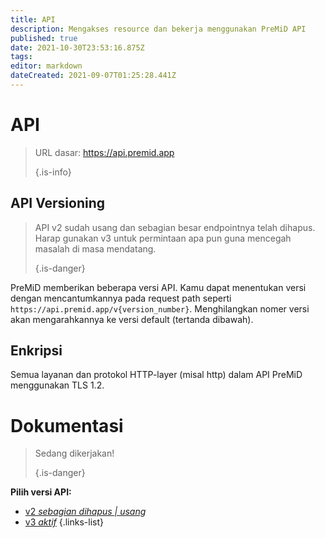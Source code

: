 ```yaml
---
title: API
description: Mengakses resource dan bekerja menggunakan PreMiD API
published: true
date: 2021-10-30T23:53:16.875Z
tags:
editor: markdown
dateCreated: 2021-09-07T01:25:28.441Z
---
```


# API

> URL dasar: https://api.premid.app 
> 
> {.is-info}

## API Versioning
> API v2 sudah usang dan sebagian besar endpointnya telah dihapus. Harap gunakan v3 untuk permintaan apa pun guna mencegah masalah di masa mendatang. 
> 
> {.is-danger}

PreMiD memberikan beberapa versi API. Kamu dapat menentukan versi dengan mencantumkannya pada request path seperti `https://api.premid.app/v{version_number}`. Menghilangkan nomer versi akan mengarahkannya ke versi default (tertanda dibawah).

## Enkripsi

Semua layanan dan protokol HTTP-layer (misal http) dalam API PreMiD menggunakan TLS 1.2.

# Dokumentasi
> Sedang dikerjakan! 
> 
> {.is-danger}

**Pilih versi API:**
- [v2 *sebagian dihapus | usang*](/dev/api/v2)
- [v3 *aktif*](/dev/api/v3)
{.links-list}
